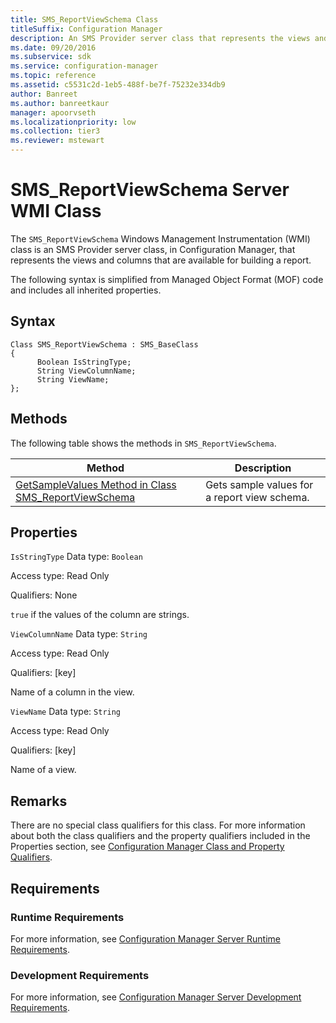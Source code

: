 ```yaml
---
title: SMS_ReportViewSchema Class
titleSuffix: Configuration Manager
description: An SMS Provider server class that represents the views and columns available for building a report.
ms.date: 09/20/2016
ms.subservice: sdk
ms.service: configuration-manager
ms.topic: reference
ms.assetid: c5531c2d-1eb5-488f-be7f-75232e334db9
author: Banreet
ms.author: banreetkaur
manager: apoorvseth
ms.localizationpriority: low
ms.collection: tier3
ms.reviewer: mstewart
---
```

# SMS_ReportViewSchema Server WMI Class
The `SMS_ReportViewSchema` Windows Management Instrumentation (WMI) class is an SMS Provider server class, in Configuration Manager, that represents the views and columns that are available for building a report.

 The following syntax is simplified from Managed Object Format (MOF) code and includes all inherited properties.

## Syntax

```
Class SMS_ReportViewSchema : SMS_BaseClass
{
      Boolean IsStringType;
      String ViewColumnName;
      String ViewName;
};
```

## Methods
 The following table shows the methods in `SMS_ReportViewSchema`.

|Method|Description|
|------------|-----------------|
|[GetSampleValues Method in Class SMS_ReportViewSchema](../../../../../develop/reference/core/servers/reporting/getsamplevalues-method-in-class-sms_reportviewschema.md)|Gets sample values for a report view schema.|

## Properties
 `IsStringType`
 Data type: `Boolean`

 Access type: Read Only

 Qualifiers: None

 `true` if the values of the column are strings.

 `ViewColumnName`
 Data type: `String`

 Access type: Read Only

 Qualifiers: [key]

 Name of a column in the view.

 `ViewName`
 Data type: `String`

 Access type: Read Only

 Qualifiers: [key]

 Name of a view.

## Remarks
 There are no special class qualifiers for this class. For more information about both the class qualifiers and the property qualifiers included in the Properties section, see [Configuration Manager Class and Property Qualifiers](../../../../../develop/reference/misc/class-and-property-qualifiers.md).

## Requirements

### Runtime Requirements
 For more information, see [Configuration Manager Server Runtime Requirements](../../../../../develop/core/reqs/server-runtime-requirements.md).

### Development Requirements
 For more information, see [Configuration Manager Server Development Requirements](../../../../../develop/core/reqs/server-development-requirements.md).
